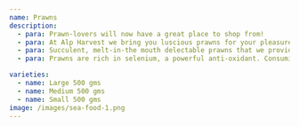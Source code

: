 ```yaml
---
name: Prawns
description:
  - para: Prawn-lovers will now have a great place to shop from!
  - para: At Alp Harvest we bring you luscious prawns for your pleasure. Mix and match our prawns in different recipes, and wow your friends and family.
  - para: Succulent, melt-in-the mouth delectable prawns that we provide will have you coming back for more.
  - para: Prawns are rich in selenium, a powerful anti-oxidant. Consuming prawns is great for the immune system too, due to the presence of zinc. Vitamin B12 and a host of minerals like phosphorous, copper, magnesium, make prawns a health food par excellence!

varieties:
  - name: Large 500 gms
  - name: Medium 500 gms
  - name: Small 500 gms
image: /images/sea-food-1.png
---
```

